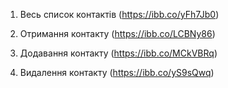 1. Весь список контактів (https://ibb.co/yFh7Jb0)

2. Отримання контакту (https://ibb.co/LCBNy86)

3. Додавання контакту (https://ibb.co/MCkVBRq)

4. Видалення контакту (https://ibb.co/yS9sQwq)
